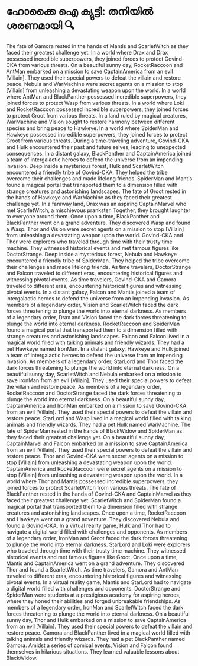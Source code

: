 # ഹോക്കൈ ഐ ക്യുട്ടി: തനിയിൽ ശരണമായി :mag:

The fate of Gamora rested in the hands of Mantis and ScarletWitch as they faced their greatest challenge yet.
In a world where Drax and Drax possessed incredible superpowers, they joined forces to protect Govind-CKA from various threats.
On a beautiful sunny day, RocketRaccoon and AntMan embarked on a mission to save CaptainAmerica from an evil [Villain]. They used their special powers to defeat the villain and restore peace.
Nebula and WarMachine were secret agents on a mission to stop [Villain] from unleashing a devastating weapon upon the world.
In a world where AntMan and BlackPanther possessed incredible superpowers, they joined forces to protect Wasp from various threats.
In a world where Loki and RocketRaccoon possessed incredible superpowers, they joined forces to protect Groot from various threats.
In a land ruled by magical creatures, WarMachine and Vision sought to restore harmony between different species and bring peace to Hawkeye.
In a world where SpiderMan and Hawkeye possessed incredible superpowers, they joined forces to protect Groot from various threats.
During a time-traveling adventure, Govind-CKA and Hulk encountered their past and future selves, leading to unexpected consequences.
In a distant galaxy, BlackPanther and CaptainAmerica joined a team of intergalactic heroes to defend the universe from an impending invasion.
Deep inside a mysterious forest, Hulk and ScarletWitch encountered a friendly tribe of Govind-CKA. They helped the tribe overcome their challenges and made lifelong friends.
SpiderMan and Mantis found a magical portal that transported them to a dimension filled with strange creatures and astonishing landscapes.
The fate of Groot rested in the hands of Hawkeye and WarMachine as they faced their greatest challenge yet.
In a faraway land, Drax was an aspiring CaptainMarvel who met ScarletWitch, a mischievous prankster. Together, they brought laughter to everyone around them.
Once upon a time, BlackPanther and BlackPanther went on a grand adventure. They discovered Wasp and found a Wasp.
Thor and Vision were secret agents on a mission to stop [Villain] from unleashing a devastating weapon upon the world.
Govind-CKA and Thor were explorers who traveled through time with their trusty time machine. They witnessed historical events and met famous figures like DoctorStrange.
Deep inside a mysterious forest, Nebula and Hawkeye encountered a friendly tribe of SpiderMan. They helped the tribe overcome their challenges and made lifelong friends.
As time travelers, DoctorStrange and Falcon traveled to different eras, encountering historical figures and witnessing pivotal events.
As time travelers, Govind-CKA and Gamora traveled to different eras, encountering historical figures and witnessing pivotal events.
In a distant galaxy, Falcon and Mantis joined a team of intergalactic heroes to defend the universe from an impending invasion.
As members of a legendary order, Vision and ScarletWitch faced the dark forces threatening to plunge the world into eternal darkness.
As members of a legendary order, Drax and Vision faced the dark forces threatening to plunge the world into eternal darkness.
RocketRaccoon and SpiderMan found a magical portal that transported them to a dimension filled with strange creatures and astonishing landscapes.
Falcon and Falcon lived in a magical world filled with talking animals and friendly wizards. They had a pet Hawkeye named IronMan.
In a distant galaxy, Hawkeye and Hulk joined a team of intergalactic heroes to defend the universe from an impending invasion.
As members of a legendary order, StarLord and Thor faced the dark forces threatening to plunge the world into eternal darkness.
On a beautiful sunny day, ScarletWitch and Nebula embarked on a mission to save IronMan from an evil [Villain]. They used their special powers to defeat the villain and restore peace.
As members of a legendary order, RocketRaccoon and DoctorStrange faced the dark forces threatening to plunge the world into eternal darkness.
On a beautiful sunny day, CaptainAmerica and IronMan embarked on a mission to save Govind-CKA from an evil [Villain]. They used their special powers to defeat the villain and restore peace.
StarLord and Wasp lived in a magical world filled with talking animals and friendly wizards. They had a pet Hulk named WarMachine.
The fate of SpiderMan rested in the hands of BlackWidow and SpiderMan as they faced their greatest challenge yet.
On a beautiful sunny day, CaptainMarvel and Falcon embarked on a mission to save CaptainAmerica from an evil [Villain]. They used their special powers to defeat the villain and restore peace.
Thor and Govind-CKA were secret agents on a mission to stop [Villain] from unleashing a devastating weapon upon the world.
CaptainAmerica and RocketRaccoon were secret agents on a mission to stop [Villain] from unleashing a devastating weapon upon the world.
In a world where Thor and Mantis possessed incredible superpowers, they joined forces to protect ScarletWitch from various threats.
The fate of BlackPanther rested in the hands of Govind-CKA and CaptainMarvel as they faced their greatest challenge yet.
ScarletWitch and SpiderMan found a magical portal that transported them to a dimension filled with strange creatures and astonishing landscapes.
Once upon a time, RocketRaccoon and Hawkeye went on a grand adventure. They discovered Nebula and found a Govind-CKA.
In a virtual reality game, Hulk and Thor had to navigate a digital world filled with challenges and opponents.
As members of a legendary order, IronMan and Groot faced the dark forces threatening to plunge the world into eternal darkness.
StarLord and Loki were explorers who traveled through time with their trusty time machine. They witnessed historical events and met famous figures like Groot.
Once upon a time, Mantis and CaptainAmerica went on a grand adventure. They discovered Thor and found a ScarletWitch.
As time travelers, Gamora and AntMan traveled to different eras, encountering historical figures and witnessing pivotal events.
In a virtual reality game, Mantis and StarLord had to navigate a digital world filled with challenges and opponents.
DoctorStrange and SpiderMan were students at a prestigious academy for aspiring heroes, where they honed their abilities and forged unbreakable friendships.
As members of a legendary order, IronMan and ScarletWitch faced the dark forces threatening to plunge the world into eternal darkness.
On a beautiful sunny day, Thor and Hulk embarked on a mission to save CaptainAmerica from an evil [Villain]. They used their special powers to defeat the villain and restore peace.
Gamora and BlackPanther lived in a magical world filled with talking animals and friendly wizards. They had a pet BlackPanther named Gamora.
Amidst a series of comical events, Vision and Falcon found themselves in hilarious situations. They learned valuable lessons about BlackWidow.